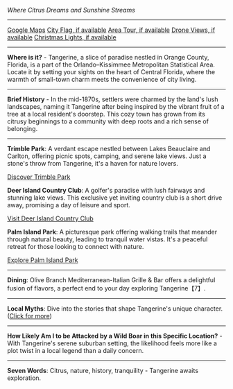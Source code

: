 *Where Citrus Dreams and Sunshine Streams*

---

[Google Maps](https://www.google.com/maps/place/Tangerine,+FL+32777/data=!3m1!1e3)
[City Flag, if available](https://www.google.com/search?tbm=isch&q=Tangerine+FL+Flag+Picture)
[Area Tour, if available](https://www.youtube.com/results?search_query=Tangerine+FL+4k+tour)
[Drone Views, if available](https://www.youtube.com/results?search_query=Tangerine+FL+4k+drone)
[Christmas Lights, if available](https://www.youtube.com/results?search_query=Tangerine+FL+christmas+lights&sp=CAI%253D)

---

**Where is it?** - Tangerine, a slice of paradise nestled in Orange County, Florida, is a part of the Orlando–Kissimmee Metropolitan Statistical Area. Locate it by setting your sights on the heart of Central Florida, where the warmth of small-town charm meets the convenience of city living.

---

**Brief History** - In the mid-1870s, settlers were charmed by the land's lush landscapes, naming it Tangerine after being inspired by the vibrant fruit of a tree at a local resident's doorstep. This cozy town has grown from its citrusy beginnings to a community with deep roots and a rich sense of belonging.

---

**Trimble Park**: A verdant escape nestled between Lakes Beauclaire and Carlton, offering picnic spots, camping, and serene lake views. Just a stone's throw from Tangerine, it's a haven for nature lovers.

  [Discover Trimble Park](https://www.youtube.com/results?search_query=Tangerine+FL+Trimble+Park)

**Deer Island Country Club**: A golfer's paradise with lush fairways and stunning lake views. This exclusive yet inviting country club is a short drive away, promising a day of leisure and sport.

  [Visit Deer Island Country Club](https://www.youtube.com/results?search_query=Tangerine+FL+Deer+Island+Country+Club)

**Palm Island Park**: A picturesque park offering walking trails that meander through natural beauty, leading to tranquil water vistas. It's a peaceful retreat for those looking to connect with nature.

  [Explore Palm Island Park](https://www.youtube.com/results?search_query=Tangerine+FL+Palm+Island+Park)

---

**Dining**: Olive Branch Mediterranean-Italian Grille & Bar offers a delightful fusion of flavors, a perfect end to your day exploring Tangerine【7】.

---

**Local Myths**: Dive into the stories that shape Tangerine's unique character. ([Click for more](https://www.google.com/search?q=Tangerine+FL+local+myths))

---

**How Likely Am I to be Attacked by a Wild Boar in this Specific Location?** - With Tangerine's serene suburban setting, the likelihood feels more like a plot twist in a local legend than a daily concern.

---

**Seven Words**: Citrus, nature, history, tranquility - Tangerine awaits exploration.